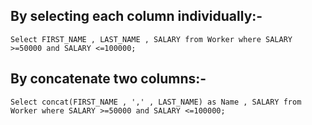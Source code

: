 ## By selecting each column individually:-

`Select FIRST_NAME , LAST_NAME , SALARY from Worker where SALARY >=50000 and SALARY <=100000; `

## By concatenate two columns:-

`Select concat(FIRST_NAME , ',' , LAST_NAME) as Name , SALARY from Worker where SALARY >=50000 and SALARY <=100000;`